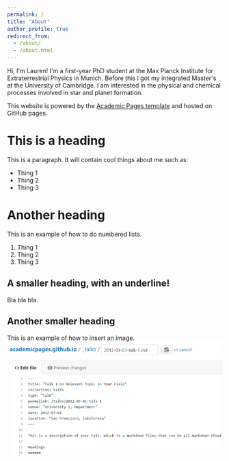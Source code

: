 ```yaml
---
permalink: /
title: "About"
author_profile: true
redirect_from: 
  - /about/
  - /about.html
---
```


Hi, I'm Lauren! I'm a first-year PhD student at the Max Planck Institute for Extraterrestrial Physics in Munich. Before this I got my integrated Master's at the University of Cambridge. I am interested in the physical and chemical processes involved in star and planet formation.

This website is powered by the 
[Academic Pages template](https://github.com/academicpages/academicpages.github.io) and hosted on GitHub pages. 


This is a heading
======
This is a paragraph. It will contain cool things about me such as:
- Thing 1
- Thing 2
- Thing 3

Another heading
======
This is an example of how to do numbered lists.
1. Thing 1
1. Thing 2
1. Thing 3

A smaller heading, with an underline!
------
Bla bla bla.

Another smaller heading
------
This is an example of how to insert an image.
![Editing a Markdown file for a talk](/images/editing-talk.png)


